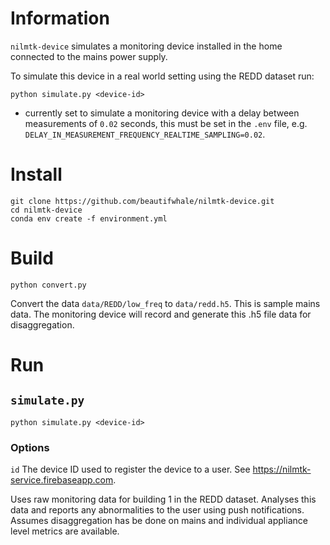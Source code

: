 # Information

`nilmtk-device` simulates a monitoring device installed in the home connected to the mains power supply.

To simulate this device in a real world setting using the REDD dataset run:

`python simulate.py <device-id>`

- currently set to simulate a monitoring device with a delay between measurements of `0.02` seconds, this must be set in the `.env` file, e.g. `DELAY_IN_MEASUREMENT_FREQUENCY_REALTIME_SAMPLING=0.02`.

# Install 

```
git clone https://github.com/beautifwhale/nilmtk-device.git
cd nilmtk-device
conda env create -f environment.yml
```

# Build

`python convert.py`

Convert the data `data/REDD/low_freq` to `data/redd.h5`. This is sample mains data. The monitoring device will record and generate this .h5 file data for disaggregation.

# Run

## `simulate.py`

`python simulate.py <device-id>`

### Options

`id` The device ID used to register the device to a user. See https://nilmtk-service.firebaseapp.com.

Uses raw monitoring data for building 1 in the REDD dataset. Analyses this data and reports any abnormalities to the user using push notifications. Assumes disaggregation has be done on mains and individual appliance level metrics are available.


